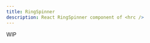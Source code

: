 ```yaml
---
title: RingSpinner
description: React RingSpinner component of <hrc />
---
```


<!-- TODO: Get demos from @hrc/spinner -->

WIP
